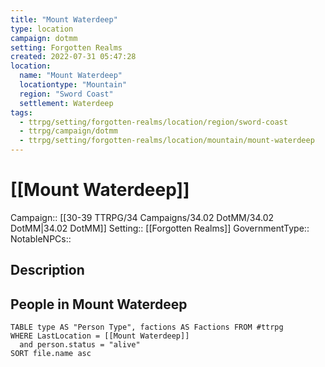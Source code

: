 ```yaml
---
title: "Mount Waterdeep"
type: location
campaign: dotmm
setting: Forgotten Realms
created: 2022-07-31 05:47:28
location:
  name: "Mount Waterdeep"
  locationtype: "Mountain"
  region: "Sword Coast"
  settlement: Waterdeep
tags:
  - ttrpg/setting/forgotten-realms/location/region/sword-coast
  - ttrpg/campaign/dotmm
  - ttrpg/setting/forgotten-realms/location/mountain/mount-waterdeep
---
```

# [[Mount Waterdeep]]

Campaign:: [[30-39 TTRPG/34 Campaigns/34.02 DotMM/34.02 DotMM|34.02 DotMM]]
Setting:: [[Forgotten Realms]]
GovernmentType::
NotableNPCs::

## Description



## People in Mount Waterdeep

```dataview
TABLE type AS "Person Type", factions AS Factions FROM #ttrpg 
WHERE LastLocation = [[Mount Waterdeep]]
  and person.status = "alive"
SORT file.name asc
```



